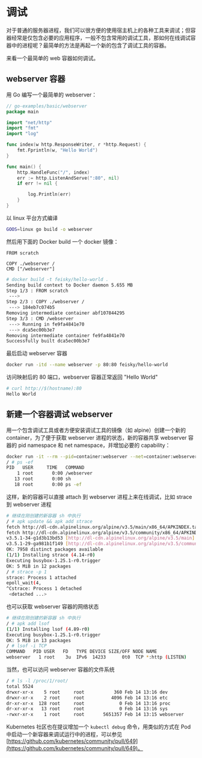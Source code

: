 # 调试

对于普通的服务器进程，我们可以很方便的使用宿主机上的各种工具来调试；但容器经常是仅包含必要的应用程序，一般不包含常用的调试工具，那如何在线调试容器中的进程呢？最简单的方法是再起一个新的包含了调试工具的容器。

来看一个最简单的 web 容器如何调试。

## webserver 容器

用 Go 编写一个最简单的 webserver：

```go
// go-examples/basic/webserver
package main

import "net/http"
import "fmt"
import "log"

func index(w http.ResponseWriter, r *http.Request) {
    fmt.Fprintln(w, "Hello World")
}

func main() {
    http.HandleFunc("/", index)
    err := http.ListenAndServe(":80", nil)
    if err != nil {

        log.Println(err)
    }
}
```

以 linux 平台方式编译

```bash
GOOS=linux go build -o webserver
```

然后用下面的 Docker build 一个 docker 镜像：

```text
FROM scratch

COPY ./webserver /
CMD ["/webserver"]
```

```bash
# docker build -t feisky/hello-world .
Sending build context to Docker daemon 5.655 MB
Step 1/3 : FROM scratch
 --->
Step 2/3 : COPY ./webserver /
 ---> 184eb7c074b5
Removing intermediate container abf107844295
Step 3/3 : CMD /webserver
 ---> Running in fe9fa4841e70
 ---> dca5ec00b3e7
Removing intermediate container fe9fa4841e70
Successfully built dca5ec00b3e7
```

最后启动 webserver 容器

```bash
docker run -itd --name webserver -p 80:80 feisky/hello-world
```

访问映射后的 80 端口，webserver 容器正常返回 "Hello World"

```bash
# curl http://$(hostname):80
Hello World
```

## 新建一个容器调试 webserver

用一个包含调试工具或者方便安装调试工具的镜像（如 alpine）创建一个新的 container，为了便于获取 webserver 进程的状态，新的容器共享 webserver 容器的 pid namespace 和 net namespace，并增加必要的 capability：

```bash
docker run -it --rm --pid=container:webserver --net=container:webserver --cap-add sys_admin --cap-add sys_ptrace alpine sh
/ # ps -ef
PID   USER     TIME   COMMAND
    1 root       0:00 /webserver
   13 root       0:00 sh
   18 root       0:00 ps -ef
```

这样，新的容器可以直接 attach 到 webserver 进程上来在线调试，比如 strace 到 webserver 进程

```bash
# 继续在刚创建的新容器 sh 中执行
/ # apk update && apk add strace
fetch http://dl-cdn.alpinelinux.org/alpine/v3.5/main/x86_64/APKINDEX.tar.gz
fetch http://dl-cdn.alpinelinux.org/alpine/v3.5/community/x86_64/APKINDEX.tar.gz
v3.5.1-34-g1d3b13bd53 [http://dl-cdn.alpinelinux.org/alpine/v3.5/main]
v3.5.1-29-ga981b1f149 [http://dl-cdn.alpinelinux.org/alpine/v3.5/community]
OK: 7958 distinct packages available
(1/1) Installing strace (4.14-r0)
Executing busybox-1.25.1-r0.trigger
OK: 5 MiB in 12 packages
/ # strace -p 1
strace: Process 1 attached
epoll_wait(4,
^Cstrace: Process 1 detached
 <detached ...>
```

也可以获取 webserver 容器的网络状态

```bash
# 继续在刚创建的新容器 sh 中执行
/ # apk add lsof
(1/1) Installing lsof (4.89-r0)
Executing busybox-1.25.1-r0.trigger
OK: 5 MiB in 13 packages
/ # lsof -i TCP
COMMAND   PID USER   FD   TYPE DEVICE SIZE/OFF NODE NAME
webserver   1 root    3u  IPv6  14233      0t0  TCP *:http (LISTEN)
```

当然，也可以访问 webserver 容器的文件系统

```bash
/ # ls -l /proc/1/root/
total 5524
drwxr-xr-x    5 root     root           360 Feb 14 13:16 dev
drwxr-xr-x    2 root     root          4096 Feb 14 13:16 etc
dr-xr-xr-x  128 root     root             0 Feb 14 13:16 proc
dr-xr-xr-x   13 root     root             0 Feb 14 13:16 sys
-rwxr-xr-x    1 root     root       5651357 Feb 14 13:15 webserver
```

Kubernetes 社区也在提议增加一个 `kubectl debug` 命令，用类似的方式在 Pod 中启动一个新容器来调试运行中的进程，可以参见 [https://github.com/kubernetes/community/pull/649](https://github.com/kubernetes/community/pull/649)。

